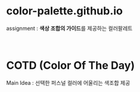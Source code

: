 # color-palette.github.io
assignment : <b>색상 조합의 가이드</b>를 제공하는 컬러팔레트
<br><br><br>
<h1><b>COTD</b> (Color Of The Day)</h1>

Main Idea : 선택한 퍼스널 컬러에 어울리는 색조합 제공
